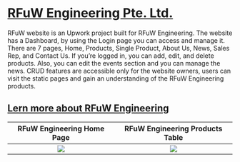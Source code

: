 # [RFuW Engineering Pte. Ltd.](https://www.rfuw-engineering.com/)

RFuW website is an Upwork project built for RFuW Engineering. The website has a Dashboard, by using the Login page you can access and manage it. There are 7 pages, Home, Products, Single Product, About Us, News, Sales Rep, and Contact Us. If you’re logged in, you can add, edit, and delete products. Also, you can edit the events section and you can manage the news. CRUD features are accessible only for the website owners, users can visit the static pages and gain an understanding of the RFuW Engineering products.

## [Lern more about RFuW Engineering](https://www.rfuw-engineering.com/about)

|                                                        RFuW Engineering Home Page                                                         |                                                      RFuW Engineering Products Table                                                      |
| :---------------------------------------------------------------------------------------------------------------------------------------: | :---------------------------------------------------------------------------------------------------------------------------------------: |
| ![](https://res.cloudinary.com/dytheecsk/image/upload/c_scale,w_700/v1626267728/projects/Screen_Shot_2021-07-13_at_4.22.44_PM_kafcge.png) | ![](https://res.cloudinary.com/dytheecsk/image/upload/c_scale,w_700/v1626267730/projects/Screen_Shot_2021-07-13_at_4.23.06_PM_zeg3s6.png) |
